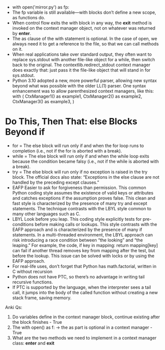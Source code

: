 - with open('mirror.py') as fp:
- The fp variable is still available—with blocks don’t define a new scope, as functions
do.
- When control flow exits the with block in any way, the __exit__ method is invoked
on the context manager object, not on whatever was returned by __enter__.
- The as clause of the with statement is optional. In the case of open, we always need it
to get a reference to the file, so that we can call methods on it.
- When real applications take over standard output, they often want
to replace sys.stdout with another file-like object for a while, then
switch back to the original. The contextlib.redirect_stdout
context manager does exactly that: just pass it the file-like object
that will stand in for sys.stdout.
- Python 3.10 adopted a new, more powerful parser, allowing new
syntax beyond what was possible with the older LL(1) parser. One
syntax enhancement was to allow parenthesized context managers,
like this:
with (
CtxManager1() as example1,
CtxManager2() as example2,
CtxManager3() as example3,
)
# Do This, Then That: else Blocks Beyond if

- for = The else block will run only if and when the for loop runs to completion (i.e.,
not if the for is aborted with a break). 
- while = The else block will run only if and when the while loop exits because the condition
became falsy (i.e., not if the while is aborted with a break).
- try = The else block will run only if no exception is raised in the try block. The official
docs also state: “Exceptions in the else clause are not handled by the preceding
except clauses.”
- EAFP
Easier to ask for forgiveness than permission. This common Python coding style
assumes the existence of valid keys or attributes and catches exceptions if the
assumption proves false. This clean and fast style is characterized by the presence
of many try and except statements. The technique contrasts with the LBYL style
common to many other languages such as C.
- LBYL
Look before you leap. This coding style explicitly tests for pre-conditions before
making calls or lookups. This style contrasts with the EAFP approach and is characterized
by the presence of many if statements. In a multi-threaded environment,
the LBYL approach can risk introducing a race condition between “the looking”
and “the leaping.” For example, the code, if key in mapping: return mapping[key]
can fail if another thread removes key from mapping after the test, but before the
lookup. This issue can be solved with locks or by using the EAFP approach.
- For real-life
uses, don’t forget that Python has math.factorial, written in C without recursion
- Python does not have PTC, so there’s no advantage in writing tail recursive functions.
- If PTC is supported by the language, when the interpreter sees a tail call, it jumps into
the body of the called function without creating a new stack frame, saving memory.

Anki Qs:

1. Do variables define in the context manager block, continue existing after the block finishes - True
2. The with open() as f: -> the as part is optional in a context manager - True
3. What are the two methods we need to implement in a context manager class:
   __enter__ and __exit__ 